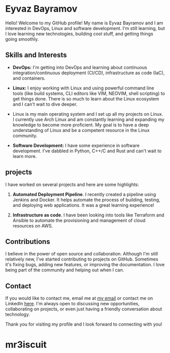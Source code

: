 # Eyvaz Bayramov

Hello! Welcome to my GitHub profile! My name is Eyvaz Bayramov and I am interested in DevOps, Linux and software development. I'm still learning, but I love learning new technologies, building cool stuff, and getting things going smoothly.

## Skills and Interests

- **DevOps:** I'm getting into DevOps and learning about continuous integration/continuous deployment (CI/CD), infrastructure as code (IaC), and containers.
- **Linux:** I enjoy working with Linux and using powerful command line tools (like build systems, CLI editors like VIM, NEOVIM, shell scripting) to get things done. There is so much to learn about the Linux ecosystem and I can't wait to dive deeper. 
- Linux is my main operating system and I set up all my projects on Linux. I currently use Arch Linux and am constantly learning and expanding my knowledge to become more proficient. My goal is to have a deep understanding of Linux and be a competent resource in the Linux community.

- **Software Development:** I have some experience in software development. I've dabbled in Python, C++/C and Rust and can't wait to learn more.

## projects

I have worked on several projects and here are some highlights:

1. **Automated Deployment Pipeline**. I recently created a pipeline using Jenkins and Docker. It helps automate the process of building, testing, and deploying web applications. It was a great learning experience!

2. **Infrastructure as code**. I have been looking into tools like Terraform and Ansible to automate the provisioning and management of cloud resources on AWS.

## Contributions

I believe in the power of open source and collaboration. Although I'm still relatively new, I've started contributing to projects on GitHub. Sometimes it's fixing bugs, adding new features, or improving the documentation. I love being part of the community and helping out when I can.

## Contact

If you would like to contact me, email me at [my email](mailto:eyvaz.bayramov2018@gmail.com) or contact me on LinkedIn [here](). I'm always open to discussing new opportunities, collaborating on projects, or even just having a friendly conversation about technology.

Thank you for visiting my profile and I look forward to connecting with you!
# mr3iscuit
